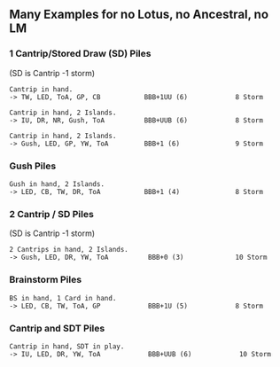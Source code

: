 ## Many Examples for no Lotus, no Ancestral, no LM

### 1 Cantrip/Stored Draw (SD) Piles
(SD is Cantrip -1 storm)

```
Cantrip in hand.
-> TW, LED, ToA, GP, CB           BBB+1UU (6)            8 Storm

Cantrip in hand, 2 Islands.
-> IU, DR, NR, Gush, ToA          BBB+UUB (6)            8 Storm

Cantrip in hand, 2 Islands.
-> Gush, LED, GP, YW, ToA         BBB+1 (6)              9 Storm
```

### Gush Piles

```
Gush in hand, 2 Islands.
-> LED, CB, TW, DR, ToA           BBB+1 (4)              8 Storm
```

### 2 Cantrip / SD Piles
(SD is Cantrip -1 storm)

```
2 Cantrips in hand, 2 Islands.
-> Gush, LED, DR, YW, ToA          BBB+0 (3)             10 Storm
```

### Brainstorm Piles

```
BS in hand, 1 Card in hand.
-> LED, CB, TW, ToA, GP            BBB+1U (5)            8 Storm
```

### Cantrip and SDT Piles

```
Cantrip in hand, SDT in play.
-> IU, LED, DR, YW, ToA            BBB+UUB (6)            10 Storm
```
